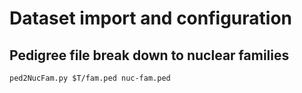 # Dataset import and configuration

## Pedigree file break down to nuclear families


```
ped2NucFam.py $T/fam.ped nuc-fam.ped
```


